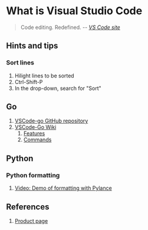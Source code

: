 # What is Visual Studio Code

> Code editing. Redefined.
> -- *[VS Code site](https://code.visualstudio.com/)*

## Hints and tips

### Sort lines

1. Hilight lines to be sorted
1. Ctrl-Shift-P
1. In the drop-down, search for "Sort"

## Go

1. [VSCode-go GitHub repository](https://github.com/golang/vscode-go)
1. [VSCode-Go Wiki](https://github.com/golang/vscode-go/wiki)
    1. [Features](https://github.com/golang/vscode-go/wiki/features)
    1. [Commands](https://github.com/golang/vscode-go/wiki/commands)

## Python

### Python formatting

1. [Video: Demo of formatting with Pylance](https://youtu.be/mt91AHxUyMw?t=719)

## References

1. [Product page](https://code.visualstudio.com/)
